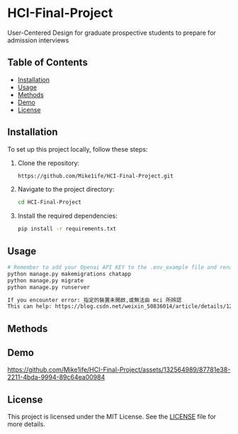 # HCI-Final-Project

User-Centered Design for graduate prospective students to prepare for admission interviews

## Table of Contents

- [Installation](#installation)
- [Usage](#usage)
- [Methods](#methods)
- [Demo](#demo)
- [License](#license)

## Installation

To set up this project locally, follow these steps:

1. Clone the repository:
    ```sh
    https://github.com/Mike1ife/HCI-Final-Project.git
    ```
2. Navigate to the project directory:
    ```sh
    cd HCI-Final-Project
    ```
3. Install the required dependencies:
    ```sh
    pip install -r requirements.txt
    ```

## Usage

 ```sh
# Remember to add your Openai API KEY to the .env_example file and rename it to .env
python manage.py makemigrations chatapp
python manage.py migrate
python manage.py runserver 

If you encounter error: 指定的裝置未開啟,或無法由 mci 所辨認
This can help: https://blog.csdn.net/weixin_50836014/article/details/122135430
```

## Methods

## Demo
https://github.com/Mike1ife/HCI-Final-Project/assets/132564989/87781e38-2211-4bda-9994-89c64ea00984

## License
This project is licensed under the MIT License. See the [LICENSE](https://github.com/Mike1ife/HCI-Final-Project/blob/main/LICENSE) file for more details.
